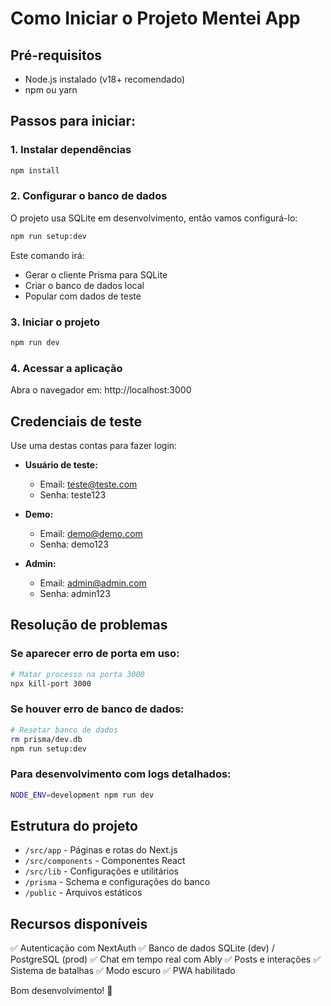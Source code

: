 # Como Iniciar o Projeto Mentei App

## Pré-requisitos
- Node.js instalado (v18+ recomendado)
- npm ou yarn

## Passos para iniciar:

### 1. Instalar dependências
```bash
npm install
```

### 2. Configurar o banco de dados
O projeto usa SQLite em desenvolvimento, então vamos configurá-lo:

```bash
npm run setup:dev
```

Este comando irá:
- Gerar o cliente Prisma para SQLite
- Criar o banco de dados local
- Popular com dados de teste

### 3. Iniciar o projeto
```bash
npm run dev
```

### 4. Acessar a aplicação
Abra o navegador em: http://localhost:3000

## Credenciais de teste

Use uma destas contas para fazer login:

- **Usuário de teste:**
  - Email: teste@teste.com
  - Senha: teste123

- **Demo:**
  - Email: demo@demo.com
  - Senha: demo123

- **Admin:**
  - Email: admin@admin.com
  - Senha: admin123

## Resolução de problemas

### Se aparecer erro de porta em uso:
```bash
# Matar processo na porta 3000
npx kill-port 3000
```

### Se houver erro de banco de dados:
```bash
# Resetar banco de dados
rm prisma/dev.db
npm run setup:dev
```

### Para desenvolvimento com logs detalhados:
```bash
NODE_ENV=development npm run dev
```

## Estrutura do projeto

- `/src/app` - Páginas e rotas do Next.js
- `/src/components` - Componentes React
- `/src/lib` - Configurações e utilitários
- `/prisma` - Schema e configurações do banco
- `/public` - Arquivos estáticos

## Recursos disponíveis

✅ Autenticação com NextAuth
✅ Banco de dados SQLite (dev) / PostgreSQL (prod)
✅ Chat em tempo real com Ably
✅ Posts e interações
✅ Sistema de batalhas
✅ Modo escuro
✅ PWA habilitado

Bom desenvolvimento! 🚀